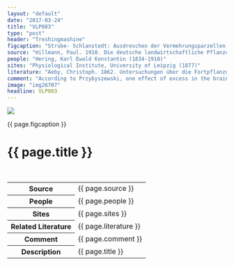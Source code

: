 ```yaml
---
layout: "default"
date: "2017-03-24"
title: "VLP003"
type: "post"
header: "Treshingmashine"
figcaption: "Strube- Schlanstedt: Ausdreschen der Vermehrungsparzellen des Zuchtgartens mittels einer Spezialdreschmaschine"
source: "Hillmann, Paul. 1910. Die deutsche landwirtschaftliche Pflanzenzucht. Berlin: Deutsche Landwirtschafts-Gesellschaft"
people: "Hering, Karl Ewald Konstantin (1834-1918)"
sites: "Physiological Institute, University of Leipzig (1877)"
literature: "Aeby, Christoph. 1862. Untersuchungen über die Fortpflanzungsgeschwindigkeit der Reizung in der quergestreiften Muskelfaser. Braunschweig: George Westermann"
comment: "According to Przybyszewski, one effect of excess in the brain caused by inhibition is a pathologically increased sensitivity."
image: "img26707"
headline: VLP003
---
```


<div class="figure">
		<img src="images/{{ page.image }}.jpg" width="auto" height="auto" class="fig" />
		<p class="figcaption">{{ page.figcaption }}</p>
	</div>
	<div class="head">
		<h1>{{ page.title }}</h1>
	 </div> <br clear="all" />
</div> <!-- topsection -->

<table>
	<tr>
		<th>Source</th>
		<td>
			{{ page.source }}
		</td>
	</tr><tr>
			  <th>People</th><td>{{ page.people }}</td>
	</tr><tr>
			  <th>Sites</th><td>{{ page.sites }}</td>
	</tr><tr>
			  <th>Related Literature</th><td>{{ page.literature }}</td>
	</tr><tr>
			  <th>Comment</th><td>{{ page.comment }}</td>
	</tr><tr>
			  <th>Description</th><td>{{ page.title }}</td>
	</tr>
				
</table>
